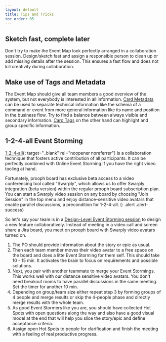 ```yaml
---
layout: default
title: Tips and Tricks
toc_order: 05
---
```


## Sketch fast, complete later

Don't try to make the Event Map look perfectly arranged in a collaboration session. Design/sketch fast and assign a responsible person to clean up or add missing details after the session.
This ensures a fast flow and does not kill creativity during collaboration. 

## Make use of Tags and Metadata

The Event Map should give all team members a good overview of the system, but not everybody is interested in all information. [Card Metadata]({{site.baseUrl}}/board_workspace/Metadata.html)
can be used to separate technical information like the schema of a command or event from more general information like its name and position in the business flow.
Try to find a balance between always visible and secondary information. [Card Tags]({{site.baseUrl}}/board_workspace/Cards.html#tagging) on the other hand can highlight and group specific information.

## 1-2-4-all Event Storming

[1-2-4-all](https://www.liberatingstructures.com/1-1-2-4-all/){: target="_blank" rel="noopener noreferrer"} is a collaboration technique that fosters active contribution of all participants.
It can be perfectly combined with Online Event Storming if you have the right video tooling at hand. 

Fortunately, prooph board has exclusive beta access to a video conferencing tool called "Swarply", which allows us to offer Swarply integration (beta version) within the regular prooph board subscription plan.
You can start a Swarply video session on any board by choosing "Join Session" in the top menu and enjoy distance-sensitive video avatars that enable parallel discussions, a precondition for 1-2-4-all.
{: .alert .alert-success}

So let's say your team is in a [Design-Level Event Storming session]({{site.baseurl}}/continuous_event_storming/how-to.html#solution-space) to design a new feature collaboratively.
Instead of meeting in a video call and screen share a Jira board, you meet on prooph board with Swarply video avatars turned on.

1. The PO should provide information about the story or epic as usual.
2. Then each team member moves their video avatar to a free space on the board and does a litte Event Storming for them self. This should take 10 - 15 min. It activates the brain to focus on requirements and possible solutions.
3. Next, you pair with another teammate to merge your Event Stormings. This works well with our distance sensitive video avatars. You don't need breakout rooms to have parallel discussions in the same meeting. Set the timer for another 10 min.
4. Depending on group/team size either repeat step 3 by forming groups of 4 people and merge results or skip the 4-people phase and directly merge results with the whole team.
5. As good Event Stormers like you are, you should have collected Hot Spots with open questions along the way and also have a good visual model at the end that will help you slice the story/epic and define acceptance criteria.
6. Assign open Hot Spots to people for clarification and finish the meeting with a feeling of real productive progress. 


